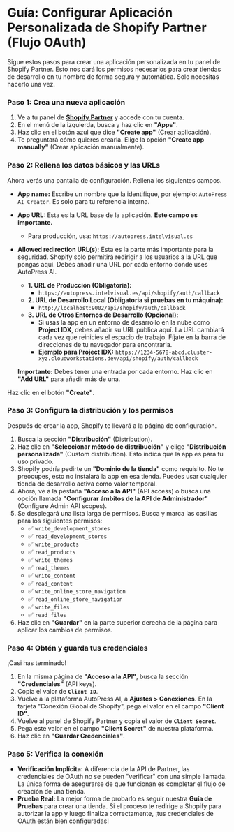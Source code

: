 # Guía: Configurar Aplicación Personalizada de Shopify Partner (Flujo OAuth)

Sigue estos pasos para crear una aplicación personalizada en tu panel de Shopify Partner. Esto nos dará los permisos necesarios para crear tiendas de desarrollo en tu nombre de forma segura y automática. Solo necesitas hacerlo una vez.

### Paso 1: Crea una nueva aplicación

1.  Ve a tu panel de **[Shopify Partner](https://partners.shopify.com)** y accede con tu cuenta.
2.  En el menú de la izquierda, busca y haz clic en **"Apps"**.
3.  Haz clic en el botón azul que dice **"Create app"** (Crear aplicación).
4.  Te preguntará cómo quieres crearla. Elige la opción **"Create app manually"** (Crear aplicación manualmente).

### Paso 2: Rellena los datos básicos y las URLs

Ahora verás una pantalla de configuración. Rellena los siguientes campos.

*   **App name:** Escribe un nombre que la identifique, por ejemplo: `AutoPress AI Creator`. Es solo para tu referencia interna.

*   **App URL:** Esta es la URL base de la aplicación. **Este campo es importante.**
    *   Para producción, usa: `https://autopress.intelvisual.es`

*   **Allowed redirection URL(s):** Esta es la parte más importante para la seguridad. Shopify solo permitirá redirigir a los usuarios a la URL que pongas aquí. Debes añadir una URL por cada entorno donde uses AutoPress AI.
    *   **1. URL de Producción (Obligatoria):**
        *   `https://autopress.intelvisual.es/api/shopify/auth/callback`
    *   **2. URL de Desarrollo Local (Obligatoria si pruebas en tu máquina):**
        *   `http://localhost:9002/api/shopify/auth/callback`
    *   **3. URL de Otros Entornos de Desarrollo (Opcional):**
        *   Si usas la app en un entorno de desarrollo en la nube como **Project IDX**, debes añadir su URL pública aquí. La URL cambiará cada vez que reinicies el espacio de trabajo. Fíjate en la barra de direcciones de tu navegador para encontrarla.
        *   **Ejemplo para Project IDX:** `https://1234-5678-abcd.cluster-xyz.cloudworkstations.dev/api/shopify/auth/callback`

    **Importante:** Debes tener una entrada por cada entorno. Haz clic en **"Add URL"** para añadir más de una.

Haz clic en el botón **"Create"**.

### Paso 3: Configura la distribución y los permisos

Después de crear la app, Shopify te llevará a la página de configuración.

1.  Busca la sección **"Distribución"** (Distribution).
2.  Haz clic en **"Seleccionar método de distribución"** y elige **"Distribución personalizada"** (Custom distribution). Esto indica que la app es para tu uso privado.
3.  Shopify podría pedirte un **"Dominio de la tienda"** como requisito. No te preocupes, esto no instalará la app en esa tienda. Puedes usar cualquier tienda de desarrollo activa como valor temporal.
4.  Ahora, ve a la pestaña **"Acceso a la API"** (API access) o busca una opción llamada **"Configurar ámbitos de la API de Administrador"** (Configure Admin API scopes).
5.  Se desplegará una lista larga de permisos. Busca y marca las casillas para los siguientes permisos:
    *   ✅ `write_development_stores`
    *   ✅ `read_development_stores`
    *   ✅ `write_products`
    *   ✅ `read_products`
    *   ✅ `write_themes`
    *   ✅ `read_themes`
    *   ✅ `write_content`
    *   ✅ `read_content`
    *   ✅ `write_online_store_navigation`
    *   ✅ `read_online_store_navigation`
    *   ✅ `write_files`
    *   ✅ `read_files`
6.  Haz clic en **"Guardar"** en la parte superior derecha de la página para aplicar los cambios de permisos.

### Paso 4: Obtén y guarda tus credenciales

¡Casi has terminado!

1.  En la misma página de **"Acceso a la API"**, busca la sección **"Credenciales"** (API keys).
2.  Copia el valor de **`Client ID`**.
3.  Vuelve a la plataforma AutoPress AI, a **Ajustes > Conexiones**. En la tarjeta "Conexión Global de Shopify", pega el valor en el campo **"Client ID"**.
4.  Vuelve al panel de Shopify Partner y copia el valor de **`Client Secret`**.
5.  Pega este valor en el campo **"Client Secret"** de nuestra plataforma.
6.  Haz clic en **"Guardar Credenciales"**.

### Paso 5: Verifica la conexión

*   **Verificación Implícita:** A diferencia de la API de Partner, las credenciales de OAuth no se pueden "verificar" con una simple llamada. La única forma de asegurarse de que funcionan es completar el flujo de creación de una tienda.
*   **Prueba Real:** La mejor forma de probarlo es seguir nuestra **Guía de Pruebas** para crear una tienda. Si el proceso te redirige a Shopify para autorizar la app y luego finaliza correctamente, ¡tus credenciales de OAuth están bien configuradas!
